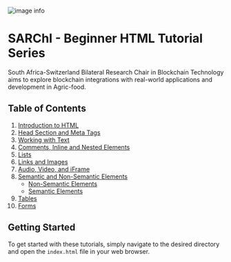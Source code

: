 ![image info](https://blockchain.uj.ac.za/static/images/main-logo.png)

# SARChI - Beginner HTML Tutorial Series
South Africa-Switzerland Bilateral Research Chair in Blockchain Technology aims to explore blockchain integrations with real-world applications and development in Agric-food.

## Table of Contents

1. [Introduction to HTML](01_Intro_to_HTML/index.html)
2. [Head Section and Meta Tags](02_head_section_and_meta_tags/index.html)
3. [Working with Text](03_Working_With_Text/index.html)
4. [Comments, Inline and Nested Elements](04_comments_inline_and_nested_elements/index.html)
5. [Lists](05_list/index.html)
6. [Links and Images](06_links_and_images/index.html)
7. [Audio, Video, and iFrame](07_audo_video_and_iframe/index.html)
8. [Semantic and Non-Semantic Elements](08_semantic_and_non-semantic_elements/)
    - [Non-Semantic Elements](08_semantic_and_non-semantic_elements/non_semantic.html)
    - [Semantic Elements](08_semantic_and_non-semantic_elements/semantic.html)
9. [Tables](09_table/index.html)
10. [Forms](10_forms/index.html)

## Getting Started

To get started with these tutorials, simply navigate to the desired directory and open the `index.html` file in your web browser.